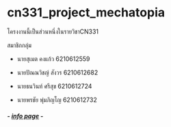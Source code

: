 # **cn331_project_mechatopia**

   โครงงานนี้เป็นส่วนหนึ่งในรายวิชาCN331

   สมาชิกกลุ่ม

- นายสุเมต คงแก้ว     6210612559

- นายปัณณวิชญ์ สังวร  6210612682

- นายธนวินท์ ศรีสุข    6210612724

- นายพรชัย พุ่มภิญโญ  6210612732

##### - [info page](https://mecha-fortress-21475.herokuapp.com/) -

